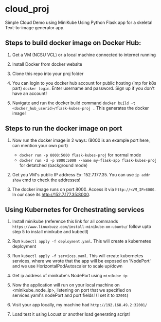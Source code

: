 # cloud_proj
Simple Cloud Demo using MiniKube
Using Python Flask app for a skeletal Text-to-image generator app.

## Steps to build docker image on Docker Hub:

1. Get a VM (NCSU VCL) or a local machine connected to internet running

2. Install Docker from docker website

3. Clone this repo into your proj folder

4. You can login to you docker hub account for public hosting (imp for k8s part) `docker login`. Enter username and password. Sign up if you don't have an account!

5. Navigate and run the docker build command `docker build -t <docker_hub_userid>/flask-kubes-proj .` This generates the docker image!

## Steps to run the docker image on port

1. Now run the docker image in 2 ways: (8000 is an example port here, can mention your own port)
    - `docker run -p 8000:5000 flask-kubes-proj` for normal mode
    - `docker run -d -p 8000:5000 --name my-flask-app flask-kubes-proj` for detatched (background mode)
2. Get you VM's public IP address Ex: 152.7.177.35. You can use `ip addr show` cmd to check the addresses!

3. The docker image runs on port 8000. Access it via `http://<VM_IP>8000`. In our case its http://152.7.177.35:8000.

## Using Kubernetes for Orchestrating services

1. Install minikube (reference this link for all commands `https://www.linuxbuzz.com/install-minikube-on-ubuntu/` follow upto step 5 to install minikube and kubectl)

2. Run `kubectl apply -f deployment.yaml`. This will create a kubernetes deployment

3. Run `kubectl apply -f services.yaml`. This will create kubernetes services, where we wrote that the app will be exposed on 'NodePort' and we use HorizontalPodAutoscaler to scale up/down

4. Get ip address of minikube's NodePort using `minikube ip`

5. Now the application will run on your local machine on <minikube_node_ip>, listening on port that we specified on services.yaml's nodePort and port fields! (I set it to `32001`)

6. Visit your app locally, my machine had `http://192.168.49.2:32001/`

7. Load test it using Locust or another load generating script!


